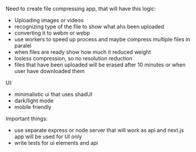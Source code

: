 Need to create file compressing app, that will have this logic:
- Uploading images or videos
- recognizing type of the file to show what ahs been uploaded
- converting it to webm or webp
- use workers to speed up process and maybe compress multiple files in paralel
- when files are ready show how much it reduced weight
- losless compression, so no resolution reduction
- files that have been uploaded will be erased after 10 minutes or when user have downloaded them

UI:
- minimalistic ui that uses shadUI
- dark/light mode
- mobile friendly


Important things:
- use separate express or node server that will work as api and next.js app will be used for UI only
- write tests for ui elements and api
